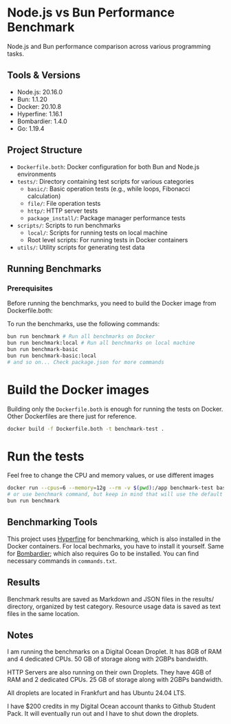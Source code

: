 # Node.js vs Bun Performance Benchmark

Node.js and Bun performance comparison across various programming tasks.

## Tools & Versions

- Node.js: 20.16.0
- Bun: 1.1.20
- Docker: 20.10.8
- Hyperfine: 1.16.1
- Bombardier: 1.4.0
- Go: 1.19.4

## Project Structure

- `Dockerfile.both`: Docker configuration for both Bun and Node.js environments
- `tests/`: Directory containing test scripts for various categories
  - `basic/`: Basic operation tests (e.g., while loops, Fibonacci calculation)
  - `file/`: File operation tests
  - `http/`: HTTP server tests
  - `package_install/`: Package manager performance tests
- `scripts/`: Scripts to run benchmarks
  - `local/`: Scripts for running tests on local machine
  - Root level scripts: For running tests in Docker containers
- `utils/`: Utility scripts for generating test data

## Running Benchmarks

### Prerequisites

Before running the benchmarks, you need to build the Docker image from Dockerfile.both:

To run the benchmarks, use the following commands:

```bash
bun run benchmark # Run all benchmarks on Docker
bun run benchmark:local # Run all benchmarks on local machine
bun run benchmark-basic
bun run benchmark-basic:local
# and so on... Check package.json for more commands
```

# Build the Docker images

Building only the `Dockerfile.both` is enough for running the tests on Docker. Other Dockerfiles are there just for reference.

```bash
docker build -f Dockerfile.both -t benchmark-test .
```

# Run the tests

Feel free to change the CPU and memory values, or use different images

```bash
docker run --cpus=6 --memory=12g --rm -v $(pwd):/app benchmark-test bash /app/run_tests.sh
# or use benchmark command, but keep in mind that will use the default values for CPU and memory
bun run benchmark
```

## Benchmarking Tools

This project uses [Hyperfine](https://github.com/sharkdp/hyperfine) for benchmarking, which is also installed in the Docker containers. For local bechmarks, you have to install it yourself. Same for [Bombardier](https://github.com/codesenberg/bombardier); which also requires Go to be installed. You can find necessary commands in `commands.txt`.

## Results

Benchmark results are saved as Markdown and JSON files in the results/ directory, organized by test category. Resource usage data is saved as text files in the same location.

## Notes

I am running the benchmarks on a Digital Ocean Droplet. It has 8GB of RAM and 4 dedicated CPUs. 50 GB of storage along with 2GBPs bandwidth.

HTTP Servers are also running on their own Droplets. They have 4GB of RAM and 2 dedicated CPUs. 25 GB of storage along with 2GBPs bandwidth.

All droplets are located in Frankfurt and has Ubuntu 24.04 LTS.

I have $200 credits in my Digital Ocean account thanks to Github Student Pack. It will eventually run out and I have to shut down the droplets.
